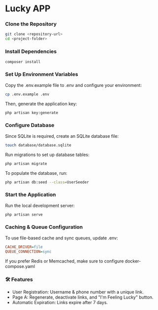 # Lucky APP

### Clone the Repository
```sh
git clone <repository-url>
cd <project-folder>
```
### Install Dependencies
```sh
composer install
```

### Set Up Environment Variables
Copy the .env.example file to .env and configure your environment:
```sh
cp .env.example .env
```
Then, generate the application key:
```sh
php artisan key:generate
```
### Configure Database
Since SQLite is required, create an SQLite database file:

```sh
touch database/database.sqlite
```

Run migrations to set up database tables:

```sh
php artisan migrate
```

To populate the database, run:

```sh
php artisan db:seed --class=UserSeeder
```
### Start the Application
Run the local development server:

```sh
php artisan serve
```

### Caching & Queue Configuration
To use file-based cache and sync queues, update .env:
```ini
CACHE_DRIVER=file
QUEUE_CONNECTION=sync
```
If you prefer Redis or Memcached, make sure to configure docker-compose.yaml

### 🛠 Features
- User Registration: Username & phone number with a unique link.
- Page A: Regenerate, deactivate links, and "I'm Feeling Lucky" button.
- Automatic Expiration: Links expire after 7 days.
